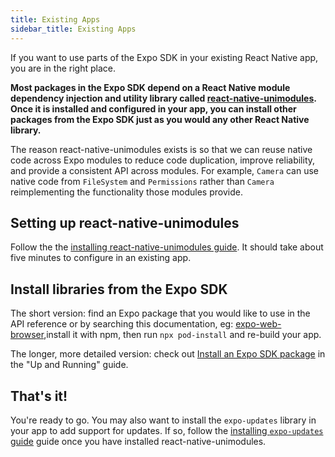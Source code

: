 ```yaml
---
title: Existing Apps
sidebar_title: Existing Apps
---
```


If you want to use parts of the Expo SDK in your existing React Native app, you are in the right place.

**Most packages in the Expo SDK depend on a React Native module dependency injection and utility library called [react-native-unimodules](https://github.com/expo/expo/tree/master/packages/react-native-unimodules). Once it is installed and configured in your app, you can install other packages from the Expo SDK just as you would any other React Native library.**

The reason react-native-unimodules exists is so that we can reuse native code across Expo modules to reduce code duplication, improve reliability, and provide a consistent API across modules. For example, `Camera` can use native code from `FileSystem` and `Permissions` rather than `Camera` reimplementing the functionality those modules provide.

## Setting up react-native-unimodules

Follow the the [installing react-native-unimodules guide](../bare/installing-unimodules.md). It should take about five minutes to configure in an existing app.

## Install libraries from the Expo SDK

The short version: find an Expo package that you would like to use in the API reference or by searching this documentation, eg: [expo-web-browser](../versions/latest/sdk/webbrowser.md),install it with npm, then run `npx pod-install` and re-build your app.

The longer, more detailed version: check out [Install an Expo SDK package](hello-world.md#install-an-expo-sdk-package) in the "Up and Running" guide.

## That's it!

You're ready to go. You may also want to install the `expo-updates` library in your app to add support for updates. If so, follow the [installing `expo-updates` guide](../bare/installing-updates.md) guide once you have installed react-native-unimodules.
